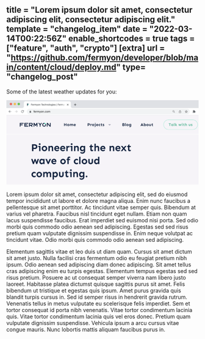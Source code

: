 title = "Lorem ipsum dolor sit amet, consectetur adipiscing elit, consectetur adipiscing elit."
template = "changelog_item"
date = "2022-03-14T00:22:56Z"
enable_shortcodes = true
tags = ["feature", "auth", "crypto"]
[extra]
url = "https://github.com/fermyon/developer/blob/main/content/cloud/deploy.md"
type= "changelog_post"
---

Some of the latest weather updates for you:

![bartholomew image](/static/image/bartholomew-screenshot.png)

Lorem ipsum dolor sit amet, consectetur adipiscing elit, sed do eiusmod tempor incididunt ut labore et dolore magna aliqua. Enim nunc faucibus a pellentesque sit amet porttitor. Ac tincidunt vitae semper quis. Bibendum at varius vel pharetra. Faucibus nisl tincidunt eget nullam. Etiam non quam lacus suspendisse faucibus. Erat imperdiet sed euismod nisi porta. Sed odio morbi quis commodo odio aenean sed adipiscing. Egestas sed sed risus pretium quam vulputate dignissim suspendisse in. Enim neque volutpat ac tincidunt vitae. Odio morbi quis commodo odio aenean sed adipiscing.

Elementum sagittis vitae et leo duis ut diam quam. Cursus sit amet dictum sit amet justo. Nulla facilisi cras fermentum odio eu feugiat pretium nibh ipsum. Odio aenean sed adipiscing diam donec adipiscing. Sit amet tellus cras adipiscing enim eu turpis egestas. Elementum tempus egestas sed sed risus pretium. Posuere ac ut consequat semper viverra nam libero justo laoreet. Habitasse platea dictumst quisque sagittis purus sit amet. Felis bibendum ut tristique et egestas quis ipsum. Amet purus gravida quis blandit turpis cursus in. Sed id semper risus in hendrerit gravida rutrum. Venenatis tellus in metus vulputate eu scelerisque felis imperdiet. Sem et tortor consequat id porta nibh venenatis. Vitae tortor condimentum lacinia quis. Vitae tortor condimentum lacinia quis vel eros donec. Pretium quam vulputate dignissim suspendisse. Vehicula ipsum a arcu cursus vitae congue mauris. Nunc lobortis mattis aliquam faucibus purus in.